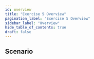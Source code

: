 ```yaml
---
id: overview
title: "Exercise 5 Overview"
pagination_label: "Exercise 5 Overview"
sidebar_label: "Overview"
hide_table_of_contents: true
draft: false
---
```


## Scenario
